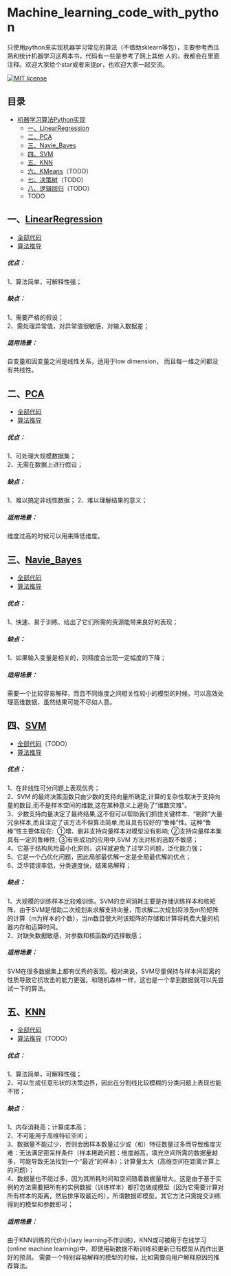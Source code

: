# Machine_learning_code_with_python

只使用python来实现机器学习常见的算法（不借助sklearn等包），主要参考西瓜熟和统计机器学习这两本书，代码有一些是参考了网上其他
人的，我都会在里面注释。欢迎大家给个star或者来提pr，也欢迎大家一起交流。


[![MIT license](https://img.shields.io/dub/l/vibe-d.svg)](https://github.com/lawlite19/MachineLearning_Python/blob/master/LICENSE)


## 目录
* [机器学习算法Python实现](#机器学习算法python实现)
	* [一、LinearRegression](#LinearRegression)
	* [二、PCA](#二PCA)
    * [三、Navie_Bayes](#三朴素贝叶斯)
    * [四、SVM](#四SVM)
    * [五、KNN](#五KNN)
    * [六、KMeans](#六KMeans)（TODO）
    * [七、决策树](#七决策树)（TODO）
    * [八、逻辑回归](#八逻辑回归)（TODO）
    * TODO
    

## 一、[LinearRegression](/Linear_Regression)
- [全部代码](/Linear_Regression/linearRegression.ipynb)
- [算法推导](/Linear_Regression/README.md)  
##### 优点：
1、算法简单，可解释性强；  
     
##### 缺点：
1、需要严格的假设；  
2、需处理异常值，对异常值很敏感，对输入数据差；  

##### 适用场景：
自变量和因变量之间是线性关系，适用于low dimension， 而且每一维之间都没有共线性。


## 二、[PCA](/PCA)
- [全部代码](/PCA/PCA.ipynb)
- [算法推导](/PCA/README.md)
##### 优点：
1、可处理大规模数据集；  
2、无需在数据上进行假设；  

##### 缺点：
1、难以搞定非线性数据；
2、难以理解结果的意义；  

##### 适用场景：
维度过高的时候可以用来降低维度。  



## 三、[Navie_Bayes](/Navie_Bayes)
- [全部代码](/Navie_Bayes/navieBayes.ipynb)
- [算法推导](/Navie_Bayes/README.md)
##### 优点：
1、快速、易于训练、给出了它们所需的资源能带来良好的表现；

##### 缺点：
1、如果输入变量是相关的，则精度会出现一定幅度的下降；

##### 适用场景：
需要一个比较容易解释，而且不同维度之间相关性较小的模型的时候。可以高效处理高维数据，虽然结果可能不尽如人意。



## 四、[SVM](/SVM)
- [全部代码](/SVM/SVM.ipynb)（TODO）
- [算法推导](/SVM/README.md)
##### 优点：
1、在非线性可分问题上表现优秀；  
2、SVM 的最终决策函数只由少数的支持向量所确定,计算的复杂性取决于支持向量的数目,而不是样本空间的维数,这在某种意义上避免了“维数灾难”。  
3、少数支持向量决定了最终结果,这不但可以帮助我们抓住关键样本、“剔除”大量冗余样本,而且注定了该方法不但算法简单,而且具有较好的“鲁棒”性。这种“鲁棒”性主要体现在: 
①增、删非支持向量样本对模型没有影响; ②支持向量样本集具有一定的鲁棒性; ③有些成功的应用中,SVM 方法对核的选取不敏感；  
4、它基于结构风险最小化原则，这样就避免了过学习问题，泛化能力强；  
5、它是一个凸优化问题，因此局部最优解一定是全局最优解的优点；  
6、泛华错误率低，分类速度快，结果易解释；  

##### 缺点：
1、大规模的训练样本比较难训练。SVM的空间消耗主要是存储训练样本和核矩阵，由于SVM是借助二次规划来求解支持向量，而求解二次规划将涉及m阶矩阵的计算（m为样本的个数），当m数目很大时该矩阵的存储和计算将耗费大量的机器内存和运算时间。  
2、对缺失数据敏感，对参数和核函数的选择敏感；  

##### 适用场景：
SVM在很多数据集上都有优秀的表现。相对来说，SVM尽量保持与样本间距离的性质导致它抗攻击的能力更强。和随机森林一样，这也是一个拿到数据就可以先尝试一下的算法。



## 五、[KNN](/KNN)
- [全部代码](/KNN/KNN.ipynb)
- [算法推导](/KNN/README.md)（TODO）
##### 优点：
1、算法简单，可解释性强；  
2、可以生成任意形状的决策边界，因此在分割线比较模糊的分类问题上表现也能不错；
     
##### 缺点：
1、内存消耗高；计算成本高；  
2、不可能用于高维特征空间；  
3、数据量不能过少，否则会因样本数量过少或（和）特征数量过多而导致维度灾难：无法满足密采样条件（样本稀疏问题：维度越高，填充空间所需的数据量越多，可能导致无法找到一个“最近”的样本）；计算量太大（高维空间在距离计算上的问题）；  
4、数据量也不能过多，因为其所耗时间和空间随着数据量增大。这是由于基于实例的方法需要把所有的实例数据（训练样本）都打包做成模型（因为它需要计算对所有样本的距离，然后排序取最近的），所谓数据即模型。其它方法只需提交训练得到的模型和参数即可；  

##### 适用场景：
由于KNN训练的代价小(lazy learning不作训练)，KNN或可被用于在线学习(online machine learning)中，即使用新数据不断训练和更新已有模型从而作出更好的预测。
需要一个特别容易解释的模型的时候，比如需要向用户解释原因的推荐算法。